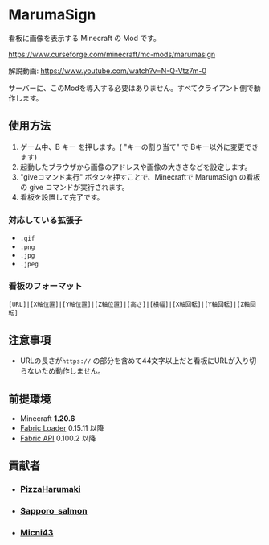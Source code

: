# MarumaSign

看板に画像を表示する Minecraft の Mod です。

https://www.curseforge.com/minecraft/mc-mods/marumasign

解説動画:
<https://www.youtube.com/watch?v=N-Q-Vtz7m-0>

サーバーに、このModを導入する必要はありません。すべてクライアント側で動作します。

## 使用方法

1. ゲーム中、B キー を押します。( "キーの割り当て" で Bキー以外に変更できます)
2. 起動したブラウザから画像のアドレスや画像の大きさなどを設定します。
3. "giveコマンド実行" ボタンを押すことで、Minecraftで MarumaSign の看板の give コマンドが実行されます。
4. 看板を設置して完了です。

### 対応している拡張子

- `.gif`
- `.png`
- `.jpg`
- `.jpeg`

### 看板のフォーマット

`[URL]|[X軸位置]|[Y軸位置]|[Z軸位置]|[高さ]|[横幅]|[X軸回転]|[Y軸回転]|[Z軸回転]`

## 注意事項

- URLの長さが`https://` の部分を含めて44文字以上だと看板にURLが入り切らないため動作しません。

## 前提環境

- Minecraft **1.20.6**
- [Fabric Loader](https://fabricmc.net/use/installer/) 0.15.11 以降
- [Fabric API](https://www.curseforge.com/minecraft/mc-mods/fabric-api) 0.100.2 以降

## 貢献者

- ### [PizzaHarumaki](https://github.com/fhrk-78)

- ### [Sapporo_salmon](https://github.com/punipuni-3730)

- ### [Micni43](https://github.com/Micni43)
